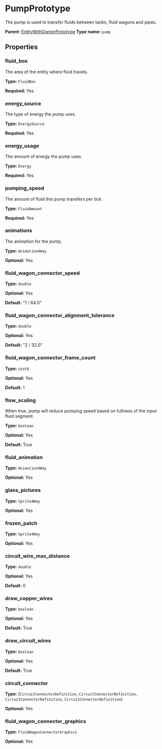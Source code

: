 # PumpPrototype

The pump is used to transfer fluids between tanks, fluid wagons and pipes.

**Parent:** [EntityWithOwnerPrototype](EntityWithOwnerPrototype.md)
**Type name:** `pump`

## Properties

### fluid_box

The area of the entity where fluid travels.

**Type:** `FluidBox`

**Required:** Yes

### energy_source

The type of energy the pump uses.

**Type:** `EnergySource`

**Required:** Yes

### energy_usage

The amount of energy the pump uses.

**Type:** `Energy`

**Required:** Yes

### pumping_speed

The amount of fluid this pump transfers per tick.

**Type:** `FluidAmount`

**Required:** Yes

### animations

The animation for the pump.

**Type:** `Animation4Way`

**Optional:** Yes

### fluid_wagon_connector_speed

**Type:** `double`

**Optional:** Yes

**Default:** "1 / 64.0"

### fluid_wagon_connector_alignment_tolerance

**Type:** `double`

**Optional:** Yes

**Default:** "2 / 32.0"

### fluid_wagon_connector_frame_count

**Type:** `uint8`

**Optional:** Yes

**Default:** 1

### flow_scaling

When true, pump will reduce pumping speed based on fullness of the input fluid segment.

**Type:** `boolean`

**Optional:** Yes

**Default:** True

### fluid_animation

**Type:** `Animation4Way`

**Optional:** Yes

### glass_pictures

**Type:** `Sprite4Way`

**Optional:** Yes

### frozen_patch

**Type:** `Sprite4Way`

**Optional:** Yes

### circuit_wire_max_distance

**Type:** `double`

**Optional:** Yes

**Default:** 0

### draw_copper_wires

**Type:** `boolean`

**Optional:** Yes

**Default:** True

### draw_circuit_wires

**Type:** `boolean`

**Optional:** Yes

**Default:** True

### circuit_connector

**Type:** (`CircuitConnectorDefinition`, `CircuitConnectorDefinition`, `CircuitConnectorDefinition`, `CircuitConnectorDefinition`)

**Optional:** Yes

### fluid_wagon_connector_graphics

**Type:** `FluidWagonConnectorGraphics`

**Optional:** Yes

